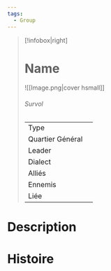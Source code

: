 ```yaml
---
tags:
  - Group
---
```


> [!infobox|right]
> # Name
> ![[Image.png|cover hsmall]]
> ###### Survol
> |||
> | ---- | ---- |
> | Type| |
> | Quartier Général |  |
> | Leader | |
> |Dialect||
> |Alliés||
> |Ennemis||
>|Liée||

# Description

# Histoire